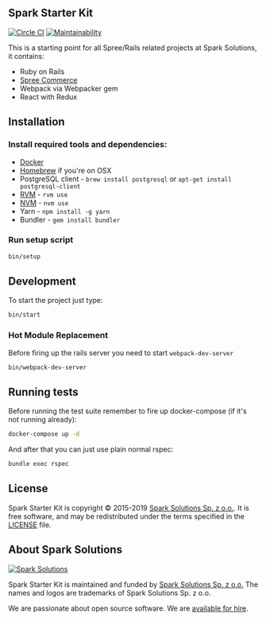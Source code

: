 ## Spark Starter Kit

[![Circle CI](https://circleci.com/gh/spark-solutions/spark-starter-kit.svg?style=svg)](https://circleci.com/gh/spark-solutions/spark-starter-kit) [![Maintainability](https://api.codeclimate.com/v1/badges/d240686c99b3d35eb61b/maintainability)](https://codeclimate.com/github/spark-solutions/spark-starter-kit/maintainability)

This is a starting point for all Spree/Rails related projects at Spark Solutions, it contains:

 - Ruby on Rails
 - [Spree Commerce](https://spreecommerce.org)
 - Webpack via Webpacker gem
 - React with Redux

## Installation

### Install required tools and dependencies:
 - [Docker](https://www.docker.com/community-edition#/download)
 - [Homebrew](https://brew.sh/) if you're on OSX
 - PostgreSQL client - `brew install postgresql` or `apt-get install postgresql-client`
 - [RVM](https://rvm.io/) - `rvm use`
 - [NVM](https://github.com/creationix/nvm) - `nvm use`
 - Yarn - `npm install -g yarn`
 - Bundler - `gem install bundler`

### Run setup script

```bash
bin/setup
```

## Development

To start the project just type:

```bash
bin/start
```

### Hot Module Replacement

Before firing up the rails server you need to start `webpack-dev-server`

```bash
bin/webpack-dev-server
```

## Running tests

Before running the test suite remember to fire up docker-compose (if it's not running already):

```bash
docker-compose up -d
```

And after that you can just use plain normal rspec:

```bash
bundle exec rspec
```

## License

Spark Starter Kit is copyright © 2015-2019
[Spark Solutions Sp. z o.o.][spark]. It is free software,
and may be redistributed under the terms specified in the
[LICENSE](LICENSE.md) file.

## About Spark Solutions
[![Spark Solutions](http://sparksolutions.co/wp-content/uploads/2015/01/logo-ss-tr-221x100.png)][spark]

Spark Starter Kit is maintained and funded by [Spark Solutions Sp. z o.o.](http://sparksolutions.co?utm_source=github)
The names and logos are trademarks of Spark Solutions Sp. z o.o.

We are passionate about open source software.
We are [available for hire][spark].

[spark]:http://sparksolutions.co?utm_source=github
